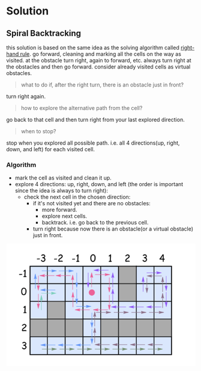 # Solution

## Spiral Backtracking

this solution is based on the same idea as the solving algorithm called [right-hand rule](https://en.wikipedia.org/wiki/Maze_solving_algorithm#Wall_follower). go forward, cleaning and marking all the cells on the way as visited. at the obstacle turn right, again to forward, etc. always turn right at the obstacles and then go forward. consider already visited cells as virtual obstacles.

> what to do if, after the right turn, there is an obstacle just in front?

turn right again.

> how to explore the alternative path from the cell?

go back to that cell and then turn right from your last explored direction.

> when to stop?

stop when you explored all possible path. i.e. all 4 directions(up, right, down, and left) for each visited cell.

### Algorithm

- mark the cell as visited and clean it up.
- explore 4 directions: up, right, down, and left (the order is important since the idea is always to turn right):
  - check the next cell in the chosen direction:
    - if it's not visited yet and there are no obstacles:
      - more forward.
      - explore next cells.
      - backtrack. i.e. go back to the previous cell.
    - turn right because now there is an obstacle(or a virtual obstacle) just in front.

![Implementation](./implementation.png)  
